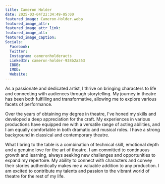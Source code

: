 ```yaml
---
title: Cameron Holder
date: 2025-03-04T22:34:49-05:00
featured_image: Cameron-Holder.webp
featured_image_attr: 
featured_image_attr_link: 
featured_image_alt: 
featured_image_caption: 
Socials:
  Facebook: 
  Twitter: 
  Instagram: cameronholderacts
  LinkedIn: cameron-holder-938b2a353
  IBDB: 
  IMDb:
  Website: 
---
```

As a passionate and dedicated artist, I thrive on bringing characters to life and connecting with audiences through storytelling. My journey in theatre has been both fulfilling and transformative, allowing me to explore various facets of performance.

Over the years of obtaining my degree in theatre, I've honed my skills and developed a deep appreciation for the craft. My experiences in various productions have equipped me with a versatile range of acting abilities, and I am equally comfortable in both dramatic and musical roles. I have a strong background in classical and contemporary theatre.

What I bring to the table is a combination of technical skill, emotional depth and a genuine love for the art of theatre. I am committed to continuous growth and learning, always seeking new challenges and opportunities to expand my repertoire. My ability to connect with characters and convey their stories authentically makes me a valuable addition to any production. I am excited to contribute my talents and passion to the vibrant world of theatre for the rest of my life.